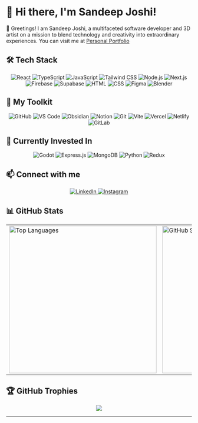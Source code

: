 # 👋 Hi there, I'm Sandeep Joshi!

🌟 Greetings! I am Sandeep Joshi, a multifaceted software developer and 3D artist on a mission to blend technology and creativity into extraordinary experiences. You can visit me at <a href="https://sandeepjoshi.vercel.app/">Personal Portfolio</a>

## 🛠️ Tech Stack

<p align="center">
    <img src="https://skillicons.dev/icons?i=react" title="React" />
    <img src="https://skillicons.dev/icons?i=ts" title="TypeScript" />
    <img src="https://skillicons.dev/icons?i=js" title="JavaScript" />
    <img src="https://skillicons.dev/icons?i=tailwind" title="Tailwind CSS" />
    <img src="https://skillicons.dev/icons?i=nodejs" title="Node.js" />
    <img src="https://skillicons.dev/icons?i=nextjs" title="Next.js" />
    <img src="https://skillicons.dev/icons?i=firebase" title="Firebase" />
    <img src="https://skillicons.dev/icons?i=supabase" title="Supabase" />
    <img src="https://skillicons.dev/icons?i=html" title="HTML" />
    <img src="https://skillicons.dev/icons?i=css" title="CSS" />
    <img src="https://skillicons.dev/icons?i=figma" title="Figma" />
    <img src="https://skillicons.dev/icons?i=blender" title="Blender" />
</p>

## 🧰 My Toolkit

<p align="center">
    <img src="https://skillicons.dev/icons?i=github" title="GitHub" />
    <img src="https://skillicons.dev/icons?i=vscode" title="VS Code" />
    <img src="https://skillicons.dev/icons?i=obsidian" title="Obsidian" />
    <img src="https://skillicons.dev/icons?i=notion" title="Notion" />
    <img src="https://skillicons.dev/icons?i=git" title="Git" />
    <img src="https://skillicons.dev/icons?i=vite" title="Vite" />
    <img src="https://skillicons.dev/icons?i=vercel" title="Vercel" />
    <img src="https://skillicons.dev/icons?i=netlify" title="Netlify" />
    <img src="https://skillicons.dev/icons?i=gitlab" title="GitLab" />
</p>

## 🌱 Currently Invested In

<p align="center">
    <img src="https://skillicons.dev/icons?i=godot" title="Godot" />
    <img src="https://skillicons.dev/icons?i=express" title="Express.js" />
    <img src="https://skillicons.dev/icons?i=mongo" title="MongoDB" />
    <img src="https://skillicons.dev/icons?i=py" title="Python" />
    <img src="https://skillicons.dev/icons?i=redux" title="Redux" />
</p>


## 📫 Connect with me

<p align="center">
  <a href="https://www.linkedin.com/in/joshi-sandip/" target="_blank">
     <img src="https://skillicons.dev/icons?i=linkedin" title="LinkedIn" />
  </a>
  <a href="https://www.instagram.com/3dwork_shop/"" target="_blank">
     <img src="https://skillicons.dev/icons?i=instagram" title="Instagram" />
  </a>
</p>

## 📊 GitHub Stats

<table align="center">
  <tr>
    <td>
      <img src="https://github-readme-stats.vercel.app/api/top-langs/?username=SandeepJoshi111&layout=compact&theme=radical" alt="Top Languages" width="400px"/>
    </td>
    <td>
      <img src="https://github-readme-streak-stats.herokuapp.com?user=SandeepJoshi111&theme=dark&exclude_days=Sat" alt="GitHub Streak" width="400px"/>
    </td>
  </tr>
</table>

## 🏆 GitHub Trophies
<p align="center">
  <img src="https://github-profile-trophy.vercel.app/?username=SandeepJoshi111&theme=radical&no-frame=true&row=1&column=7"/>
</p>

---
